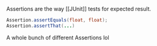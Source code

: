 Assertions are the way [[JUnit]] tests for expected result.

```java
Assertion.assertEquals(float, float);
Assertion.assertThat(...)
```
A whole bunch of different Assertions lol